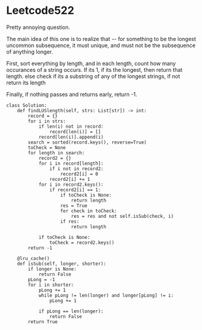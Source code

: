 # Leetcode522
Pretty annoying question.

The main idea of this one is to realize that -- for something to be the longest uncommon subsequence, it must unique, and must not be the subsequence of anything longer.

First, sort everything by length, and in each length, count how many occurances of a string occurs. If its 1, if its the longest, then return that length. else check if its a substring of any of the longest strings, if not return its length

Finally, if nothing passes and returns early, return -1.

```
class Solution:
    def findLUSlength(self, strs: List[str]) -> int:
        record = {}
        for i in strs:
            if len(i) not in record:
                record[len(i)] = []
            record[len(i)].append(i)
        search = sorted(record.keys(), reverse=True)
        toCheck = None
        for length in search:
            record2 = {}
            for i in record[length]:
                if i not in record2:
                    record2[i] = 0
                record2[i] += 1
            for i in record2.keys():
                if record2[i] == 1:
                    if toCheck is None:
                        return length
                    res = True
                    for check in toCheck:
                        res = res and not self.isSub(check, i)
                    if res:
                        return length                    
                    
            if toCheck is None:
                toCheck = record2.keys()
        return -1
    
    @lru_cache()
    def isSub(self, longer, shorter):
        if longer is None:
            return False
        pLong = -1
        for i in shorter:
            pLong += 1
            while pLong != len(longer) and longer[pLong] != i:
                pLong += 1
                
            if pLong == len(longer):
                return False
        return True
```